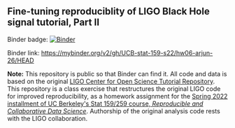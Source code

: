## Fine-tuning reproduciblity of LIGO Black Hole signal tutorial, Part II

Binder badge: [![Binder](https://mybinder.org/badge_logo.svg)](https://mybinder.org/v2/gh/UCB-stat-159-s22/hw06-arjun-26/HEAD)
 
Binder link: https://mybinder.org/v2/gh/UCB-stat-159-s22/hw06-arjun-26/HEAD

**Note:** This repository is public so that Binder can find it. All code and data is based on the original [LIGO Center for Open Science Tutorial Repository](https://github.com/losc-tutorial/LOSC_Event_tutorial). This repository is a class exercise that restructures the original LIGO code for improved reproducibility, as a homework assignment for the [Spring 2022 installment of UC Berkeley's Stat 159/259 course, _Reproducible and Collaborative Data Science_](https://ucb-stat-159-s22.github.io). Authorship of the original analysis code rests with the LIGO collaboration.
